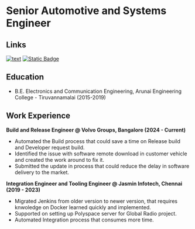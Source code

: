 # Senior Automotive and Systems Engineer 

## Links
[![text](https://img.shields.io/badge/LinkedIn-0077B5?style=for-the-badge&logo=linkedin&logoColor=white)](https://www.linkedin.com/in/akash-velayutham/)                             [![Static Badge](https://img.shields.io/badge/GitHub-black?style=for-the-badge&logo=GitHub)](https://github.com/Akash-Velayutham)
   

## Education
- B.E. Electronics and Communication Engineering, Arunai Engineering College - Tiruvannamalai (2015-2019)

## Work Experience
**Build and Release Engineer @ Volvo Groups, Bangalore (2024 - Current)**
- Automated the Build process that could save a time on Release build and Developer request build.
- Identified the issue with software remote download in customer vehicle and created the work around to fix it.
- Submitted the update in process that could reduce the delay in software delivery to the market.

**Integration Engineer and Tooling Engineer @ Jasmin Infotech, Chennai (2019 - 2023)**
- Migrated Jenkins from older version to newer version, that requires knwoledge on Docker learned quickly and implemented.
- Supported on setting up Polyspace server for Global Radio project.
- Automated Integration process that consumes more time.

